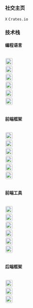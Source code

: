 <img alt="" src="https://eastspire.github.io/eastspire/metrics.svg">

<img alt="" src="https://count.getloli.com/get/@:eastspire?theme=rule34">

<img alt="" src="https://github-profile-trophy.vercel.app/?username=eastspire">

<img alt="" src="https://github-readme-stats.vercel.app/api?username=eastspire&show_icons=true&hide_title=false&include_all_commits=true&count_private=true">

<h3>社交主页</h3>

<a target="_blank" href="https://x.com/ltpp_universe" style="text-decoration:none"><code>X</code></a>
<a target="_blank" href="https://crates.io/users/eastspire" style="text-decoration:none"><code>Crates.io</code></a>

<h3>技术栈</h3>

<h4>编程语言</h4>

<div style="display: flex;flex-wrap: wrap;gap: 16px;align-items: flex-start;">

<a target="_blank" href="https://en.cppreference.com/w/c/language" style="display: flex;align-items: center;text-decoration: none;"><img style="border: 2px solid #818b981f;border-radius: 20%;" height="22" alt="c" src="https://img.shields.io/badge/c-%2300599C.svg?style=for-the-badge&logo=c&logoColor=white"></a>
<a target="_blank" href="https://isocpp.org/" style="display: flex;align-items: center;text-decoration: none;"><img style="border: 2px solid #818b981f;border-radius: 20%;" height="22" alt="cpp" src="https://img.shields.io/badge/c++-%2300599C.svg?style=for-the-badge&logo=c%2B%2B&logoColor=white"></a>
<a target="_blank" href="https://www.rust-lang.org/" style="display: flex;align-items: center;text-decoration: none;"><img style="border: 2px solid #818b981f;border-radius: 20%;" height="22" alt="rust" src="https://img.shields.io/badge/rust-%23000000.svg?style=for-the-badge&logo=rust&logoColor=white"></a>
<a target="_blank" href="https://www.php.net/" style="display: flex;align-items: center;text-decoration: none;"><img style="border: 2px solid #818b981f;border-radius: 20%;" height="22" alt="php" src="https://img.shields.io/badge/php-%23777BB4.svg?style=for-the-badge&logo=php&logoColor=white"></a>
<a target="_blank" href="https://nodejs.org/" style="display: flex;align-items: center;text-decoration: none;"><img style="border: 2px solid #818b981f;border-radius: 20%;" height="22" alt="nodejs" src="https://img.shields.io/badge/node.js-6DA55F?style=for-the-badge&logo=node.js&logoColor=white"></a>
<a target="_blank" href="https://www.tslang.cn/index.html" style="display: flex;align-items: center;text-decoration: none;"><img style="border: 2px solid #818b981f;border-radius: 20%;" height="22" alt="typescript" src="https://img.shields.io/badge/typescript-%23007ACC.svg?style=for-the-badge&logo=typescript&logoColor=white"></a>

</div>

<h4>前端框架</h4>

<div style="display: flex;flex-wrap: wrap;gap: 16px;align-items: flex-start;">

<a target="_blank" href="https://vuejs.org/" style="display: flex;align-items: center;text-decoration: none;"><img style="border: 2px solid #818b981f;border-radius: 20%;" height="22" alt="vue" src="https://img.shields.io/badge/vue.js-%2335495e.svg?style=for-the-badge&logo=vuedotjs&logoColor=%234FC08D"></a>
<a target="_blank" href="https://www.electronjs.org/" style="display: flex;align-items: center;text-decoration: none;"><img style="border: 2px solid #818b981f;border-radius: 20%;" height="22" alt="electron" src="https://img.shields.io/badge/electron.js-47848F?style=for-the-badge&logo=electron&logoColor=white"></a>
<a target="_blank" href="https://flutter.dev/" style="display: flex;align-items: center;text-decoration: none;"><img style="border: 2px solid #818b981f;border-radius: 20%;" height="22" alt="flutter" src="https://img.shields.io/badge/flutter-%2302569B.svg?style=for-the-badge&logo=flutter&logoColor=white"></a>
<a target="_blank" href="https://v2.tauri.app/" style="display: flex;align-items: center;text-decoration: none;"><img style="border: 2px solid #818b981f;border-radius: 20%;" height="22" alt="tauri" src="https://img.shields.io/badge/tauri-%2324C8E0.svg?style=for-the-badge&logo=tauri&logoColor=white"></a>
<a target="_blank" href="https://slint.dev/" style="display: flex;align-items: center;text-decoration: none;"><img style="border: 2px solid #818b981f;border-radius: 20%;" height="22" alt="slint" src="https://img.shields.io/badge/slint-%23237347.svg?style=for-the-badge&logo=slint&logoColor=white"></a>
<a target="_blank" href="https://dioxuslabs.com/" style="display: flex;align-items: center;text-decoration: none;"><img style="border: 2px solid #818b981f;border-radius: 20%;" height="22" alt="dioxus" src="https://img.shields.io/badge/dioxus-blue?style=for-the-badge&logo=dioxus&logoColor=white"></a>

</div>

<h4>前端工具</h4>

<div style="display: flex;flex-wrap: wrap;gap: 16px;align-items: flex-start;">

<a target="_blank" href="https://webpack.js.org/" style="display: flex;align-items: center;text-decoration: none;"><img style="border: 2px solid #818b981f;border-radius: 20%;" height="22" alt="webpack" src="https://img.shields.io/badge/webpack-%238DD6F9.svg?style=for-the-badge&logo=webpack&logoColor=black"></a>
<a target="_blank" href="https://vitejs.dev" style="display: flex;align-items: center;text-decoration: none;"><img style="border: 2px solid #818b981f;border-radius: 20%;" height="22" alt="vite" src="https://img.shields.io/badge/vite-%23646CFF.svg?style=for-the-badge&logo=vite&logoColor=white"></a>
<a target="_blank" href="https://element-plus.org/" style="display: flex;align-items: center;text-decoration: none;"><img style="border: 2px solid #818b981f;border-radius: 20%;" height="22" alt="elementplus" src="https://img.shields.io/badge/element--plus-blue?style=for-the-badge&logo=element-plus&logoColor=white"></a>
<a target="_blank" href="https://tailwindcss.com" style="display: flex;align-items: center;text-decoration: none;"><img style="border: 2px solid #818b981f;border-radius: 20%;" height="22" alt="tailwindcss" src="https://img.shields.io/badge/tailwind_css-%2338B2AC.svg?style=for-the-badge&logo=tailwind-css&logoColor=white"></a>
<a target="_blank" href="https://lesscss.org/" style="display: flex;align-items: center;text-decoration: none;"><img style="border: 2px solid #818b981f;border-radius: 20%;" height="22" alt="less" src="https://img.shields.io/badge/less-202D5A?style=for-the-badge&logo=less&logoColor=white"></a>
<a target="_blank" href="https://sass-lang.com/" style="display: flex;align-items: center;text-decoration: none;"><img style="border: 2px solid #818b981f;border-radius: 20%;" height="22" alt="sass" src="https://img.shields.io/badge/SASS-hotpink.svg?style=for-the-badge&logo=SASS&logoColor=white"></a>

</div>

<h4>后端框架</h4>

<div style="display: flex;flex-wrap: wrap;gap: 16px;align-items: flex-start;">

<a target="_blank" href="https://docs.ltpp.vip/hyperlane/" style="display: flex;align-items: center;text-decoration: none;"><img style="border: 2px solid #818b981f;border-radius: 20%;" height="22" alt="hyperlane" src="https://img.shields.io/badge/hyperlane-blue?style=for-the-badge"></a>
<a target="_blank" href="https://www.workerman.net/doc/webman/" style="display: flex;align-items: center;text-decoration: none;"><img style="border: 2px solid #818b981f;border-radius: 20%;" height="22" alt="webman" src="https://img.shields.io/badge/webman-blue?style=for-the-badge"></a>
<a target="_blank" href="https://www.kancloud.cn/manual/thinkphp6_0" style="display: flex;align-items: center;text-decoration: none;"><img style="border: 2px solid #818b981f;border-radius: 20%;" height="22" alt="thinkphp" src="https://img.shields.io/badge/thinkphp-green?style=for-the-badge"></a>

</div>
